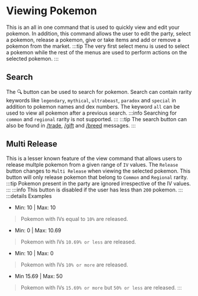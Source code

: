 # Viewing Pokemon

This is an all in one command that is used to quickly view and edit your pokemon. In addition, this command allows the user to edit the party, select a pokemon, release a pokemon, give or take items and add or remove a pokemon from the market.
:::tip
The very first select menu is used to select a pokemon while the rest of the menus are used to perform actions on the selected pokemon. 
:::

## Search
The 🔍 button can be used to search for pokemon. Search can contain rarity keywords like `legendary`, `mythical`, `ultrabeast`, `paradox` and `special` in addition to pokemon names and dex numbers. The keyword `all` can be used to view all pokemon after a previous search.
:::info
Searching for `common` and `regional` rarity is not supported.
:::
:::tip
The search button can also be found in [/trade](/commands/trade.html), [/gift](/commands/gift.html) and [/breed](/commands/breed.html) messages.
:::

## Multi Release
This is a lesser known feature of the view command that allows users to release multple pokemon from a given range of `IV` values. The `Release` button changes to `Multi Release` when viewing the selected pokemon. This button will only release pokemon that belong to `Common` and `Regional` rarity.
:::tip
Pokemon present in the party are ignored irrespective of the IV values.
:::
:::info
This button is disabled if the user has less than `200` pokemon.
::: 
:::details Examples
- Min: 10 | Max: 10
> Pokemon with IVs equal to `10%` are released.
- Min: 0 | Max: 10.69
> Pokemon with IVs `10.69% or less` are released.
- Min: 10 | Max: 0
> Pokemon with IVs `10% or more` are released.
- Min 15.69 | Max: 50
> Pokemon with IVs `15.69% or more` but `50% or less` are released.
:::